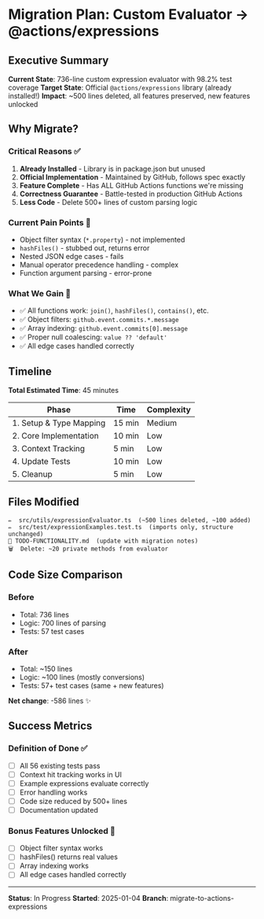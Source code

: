 # Migration Plan: Custom Evaluator → @actions/expressions

## Executive Summary

**Current State**: 736-line custom expression evaluator with 98.2% test coverage
**Target State**: Official `@actions/expressions` library (already installed!)
**Impact**: ~500 lines deleted, all features preserved, new features unlocked

## Why Migrate?

### Critical Reasons ✅
1. **Already Installed** - Library is in package.json but unused
2. **Official Implementation** - Maintained by GitHub, follows spec exactly
3. **Feature Complete** - Has ALL GitHub Actions functions we're missing
4. **Correctness Guarantee** - Battle-tested in production GitHub Actions
5. **Less Code** - Delete 500+ lines of custom parsing logic

### Current Pain Points 🔴
- Object filter syntax (`*.property`) - not implemented
- `hashFiles()` - stubbed out, returns error
- Nested JSON edge cases - fails
- Manual operator precedence handling - complex
- Function argument parsing - error-prone

### What We Gain 🎁
- ✅ All functions work: `join()`, `hashFiles()`, `contains()`, etc.
- ✅ Object filters: `github.event.commits.*.message`
- ✅ Array indexing: `github.event.commits[0].message`
- ✅ Proper null coalescing: `value ?? 'default'`
- ✅ All edge cases handled correctly

## Timeline

**Total Estimated Time**: 45 minutes

| Phase | Time | Complexity |
|-------|------|------------|
| 1. Setup & Type Mapping | 15 min | Medium |
| 2. Core Implementation | 10 min | Low |
| 3. Context Tracking | 5 min | Low |
| 4. Update Tests | 10 min | Low |
| 5. Cleanup | 5 min | Low |

## Files Modified

```
✏️  src/utils/expressionEvaluator.ts  (~500 lines deleted, ~100 added)
✏️  src/test/expressionExamples.test.ts  (imports only, structure unchanged)
📝 TODO-FUNCTIONALITY.md  (update with migration notes)
🗑️  Delete: ~20 private methods from evaluator
```

## Code Size Comparison

### Before
- Total: 736 lines
- Logic: 700 lines of parsing
- Tests: 57 test cases

### After
- Total: ~150 lines
- Logic: ~100 lines (mostly conversions)
- Tests: 57+ test cases (same + new features)

**Net change**: -586 lines ✨

## Success Metrics

### Definition of Done ✅
- [ ] All 56 existing tests pass
- [ ] Context hit tracking works in UI
- [ ] Example expressions evaluate correctly
- [ ] Error handling works
- [ ] Code size reduced by 500+ lines
- [ ] Documentation updated

### Bonus Features Unlocked 🎁
- [ ] Object filter syntax works
- [ ] hashFiles() returns real values
- [ ] Array indexing works
- [ ] All edge cases handled correctly

---

**Status**: In Progress
**Started**: 2025-01-04
**Branch**: migrate-to-actions-expressions
